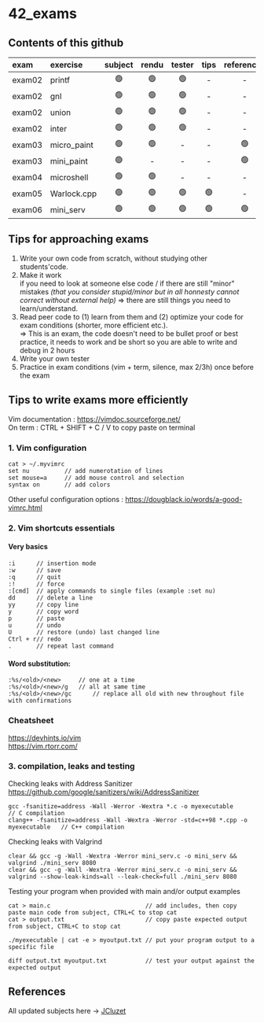 # 42_exams
## Contents of this github
| exam   | exercise | subject | rendu | tester | tips | references |  
| :- | :- | :-: | :-: | :-: | :-: | :-: |   
| exam02 | printf | :green_circle: | :green_circle: | :green_circle: | - | - |
| exam02 | gnl | :green_circle: | :green_circle: | :green_circle: | - | - |
| exam02 | union | :green_circle: | :green_circle: | :green_circle: | - | - |
| exam02 | inter | :green_circle: | :green_circle: | :green_circle: | - | - |
| exam03 | micro_paint | :green_circle: | :green_circle: | - | - | :green_circle: |
| exam03 | mini_paint | :green_circle: | - | - |  - | :green_circle: |
| exam04 | microshell | :green_circle: | :green_circle: | - | -  | - |
| exam05 | Warlock.cpp | :green_circle: | :green_circle: | :green_circle: | :green_circle: | - |
| exam06 | mini_serv | :green_circle: | :green_circle: | :green_circle: | :green_circle: | :green_circle: |


## Tips for approaching exams
1. Write your own code from scratch, without studying other students'code.
2. Make it work  
    if you need to look at someone else code / if there are still "minor" mistakes <i>(that you consider stupid/minor but in all honnesty cannot correct without external help)</i> => there are still things you need to learn/understand.
3. Read peer code to (1) learn from them and (2) optimize your code for exam conditions (shorter, more efficient etc.).  
    => This is an exam, the code doesn't need to be bullet proof or best practice, it needs to work and be short so you are able to write and debug in 2 hours  
4. Write your own tester
5. Practice in exam conditions (vim + term, silence, max 2/3h) once before the exam  

## Tips to write exams more efficiently
Vim documentation : https://vimdoc.sourceforge.net/  
On term : CTRL + SHIFT + C / V to copy paste on terminal

### 1. Vim configuration
    cat > ~/.myvimrc
    set nu          // add numerotation of lines
    set mouse=a     // add mouse control and selection
    syntax on       // add colors

Other useful configuration options : https://dougblack.io/words/a-good-vimrc.html

### 2. Vim shortcuts essentials
####    Very basics 
    :i      // insertion mode
    :w      // save 
    :q      // quit
    :!      // force
    :[cmd]  // apply commands to single files (example :set nu)
    dd      // delete a line
    yy      // copy line
    y       // copy word
    p       // paste
    u       // undo
    U       // restore (undo) last changed line
    Ctrl + r// redo
    .       // repeat last command
####    Word substitution:
    :%s/<old>/<new>	    // one at a time
    :%s/<old>/<new>/g   // all at same time
    :%s/<old>/<new>/gc      // replace all old with new throughout file with confirmations

###     Cheatsheet
https://devhints.io/vim  
https://vim.rtorr.com/

### 3. compilation, leaks and testing

Checking leaks with Address Sanitizer  
https://github.com/google/sanitizers/wiki/AddressSanitizer

    gcc -fsanitize=address -Wall -Werror -Wextra *.c -o myexecutable                    // C compilation
    clang++ -fsanitize=address -Wall -Wextra -Werror -std=c++98 *.cpp -o myexecutable   // C++ compilation
Checking leaks with Valgrind

    clear && gcc -g -Wall -Wextra -Werror mini_serv.c -o mini_serv && valgrind ./mini_serv 8080
    clear && gcc -g -Wall -Wextra -Werror mini_serv.c -o mini_serv && valgrind --show-leak-kinds=all --leak-check=full ./mini_serv 8080

Testing your program when provided with main and/or output examples

    cat > main.c                           // add includes, then copy paste main code from subject, CTRL+C to stop cat
    cat > output.txt                       // copy paste expected output from subject, CTRL+C to stop cat

    ./myexecutable | cat -e > myoutput.txt // put your program output to a specific file
    
    diff output.txt myoutput.txt           // test your output against the expected output
    

## References
All updated subjects here -> [JCluzet](https://github.com/JCluzet/42_EXAM.git)  